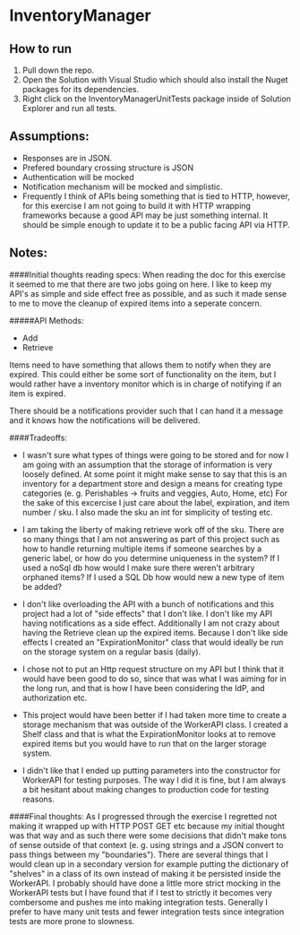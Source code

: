 # InventoryManager

## How to run
1. Pull down the repo.
2. Open the Solution with Visual Studio which should also install the Nuget packages for its dependencies.
3. Right click on the InventoryManagerUnitTests package inside of Solution Explorer and run all tests. 


## Assumptions: ##
* Responses are in JSON.
* Prefered boundary crossing structure is JSON 
* Authentication will be mocked
* Notification mechanism will be mocked and simplistic.
* Frequently I think of APIs being something that is tied to HTTP, however, for this exercise I am not going to build it with HTTP wrapping frameworks because a good API may be just something internal. It should be simple enough to update it to be a public facing API via HTTP. 


## Notes: ##
####Initial thoughts reading specs: 
When reading the doc for this exercise it seemed to me that there are two jobs going on here. I like to keep my API's as simple and side effect free as possible, and as such it made sense to me to move the cleanup of expired items into a seperate concern.

#####API Methods: 
* Add
* Retrieve
    
Items need to have something that allows them to notify when they are expired. This could either be some sort of functionality on the item, but I would rather have a inventory monitor which is in charge of notifying if an item is expired.
    
There should be a notifications provider such that I can hand it a message and it knows how the notifications will be delivered.    

####Tradeoffs:
- I wasn't sure what types of things were going to be stored and for now I am going with an assumption that the storage of information is very loosely defined. At some point it might make sense to say that this is an inventory for a department store and design a means for creating type categories (e. g. Perishables -> fruits and veggies, Auto, Home, etc) For the sake of this excercise I just care about the label, expiration, and item number / sku. I also made the sku an int for simplicity of testing etc. 

- I am taking the liberty of making retrieve work off of the sku. There are so many things that I am not answering as part of this project such as how to handle returning multiple items if someone searches by a generic label, or how do you determine uniqueness in the system? If I used a noSql db how would I make sure there weren't arbitrary orphaned items? If I used a SQL Db how would new a new type of item be added? 

- I don't like overloading the API with a bunch of notifications and this project had a lot of "side effects" that I don't like. I don't like my API having notifications as a side effect. Additionally I am not crazy about having the Retrieve clean up the expired items. Because I don't like side effects I created an "ExpirationMonitor" class that would ideally be run on the storage system on a regular basis (daily). 

- I chose not to put an Http request structure on my API but I think that it would have been good to do so, since that was what I was aiming for in the long run, and that is how I have been considering the IdP, and authorization etc. 

- This project would have been better if I had taken more time to create a storage mechanism that was outside of the WorkerAPI class. I created a Shelf class and that is what the ExpirationMonitor looks at to remove expired items but you would have to run that on the larger storage system. 

- I didn't like that I ended up putting parameters into the constructor for WorkerAPI for testing purposes. The way I did it is fine, but I am always a bit hesitant about making changes to production code for testing reasons.

####Final thoughts:
As I progressed through the exercise I regretted not making it wrapped up with HTTP POST GET etc because my initial thought was that way and as such there were some decisions that didn't make tons of sense outside of that context (e. g. using strings and a JSON convert to pass things between my "boundaries"). There are several things that I would clean up in a secondary version for example putting the dictionary of "shelves" in a class of its own instead of making it be persisted inside the WorkerAPI. I probably should have done a little more strict mocking in the WorkerAPI tests but I have found that if I test to strictly it becomes very combersome and pushes me into making integration tests. Generally I prefer to have many unit tests and fewer integration tests since integration tests are more prone to slowness. 
